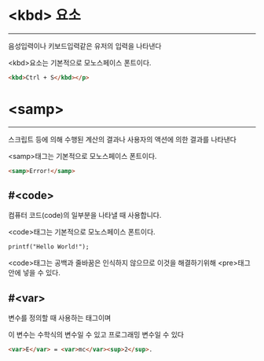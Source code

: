 # \<kbd> 요소
------------------

음성입력이나 키보드입력같은 유저의 입력을 나타낸다

\<kbd>요소는 기본적으로 모노스페이스 폰트이다.

```html
<kbd>Ctrl + S</kbd></p>
```

# \<samp>
--------------------
 스크립트 등에 의해 수행된 계산의 결과나 사용자의 액션에 의한 결과를 나타낸다
 
 \<samp>태그는 기본적으로 모노스페이스 폰트이다.
 
 ```html
 <samp>Error!</samp>
 ```
 
 #\<code>
 --------------
 
 컴퓨터 코드(code)의 일부분을 나타낼 때 사용합니다.
 
 \<code>태그는 기본적으로 모노스페이스 폰트이다.
 
 ```html
 printf("Hello World!");
 ```
 
\<code>태그는 공백과 줄바꿈은 인식하지 않으므로 이것을 해결하기위해 \<pre>태그 안에 넣을 수 있다.

#\<var>
--------------

변수를 정의할 때 사용하는 태그이며

이 변수는 수학식의 변수일 수 있고 프로그래밍 변수일 수 있다

```html
<var>E</var> = <var>mc</var><sup>2</sup>.
```
